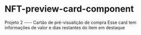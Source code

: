 # NFT-preview-card-component

Projeto 2 ---- Cartão de pré-visualição de compra
  Esse card tem informações de valor e dias restantes do item em destaque
